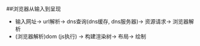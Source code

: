 ##浏览器从输入到呈现
- 输入网址-> url解析-> dns查询(dns缓存, dns服务器<dns-prefech>)-> 资源请求-> 浏览器解析
- (浏览器解析)dom (js执行) -> 构建渲染树-> 布局-> 绘制